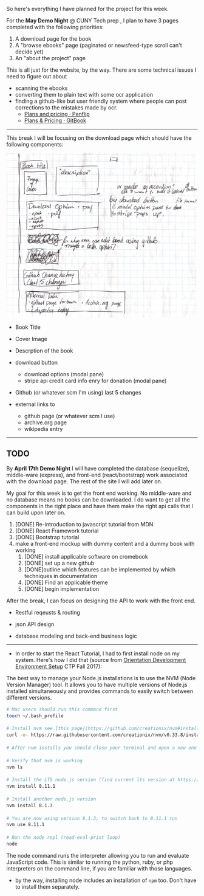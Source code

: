 So here's everything I have planned for the project for this week. 

For the **May Demo Night**  @ CUNY Tech prep , I plan to have 3 pages completed with the following priorities:

1. A download page for the book
2. A "browse ebooks" page (paginated or newsfeed-type scroll can't decide yet)
3. An "about the project" page

This is all just for the website, by the way. There are some technical issues I need to figure out about
- scanning the ebooks
- converting them to plain text with some ocr application
- finding a github-like but user friendly system where people can post corrections to the mistakes made by ocr. 
  - [Plans and pricing · Penflip](https://www.penflip.com/pricing)
  - [Plans & Pricing · GitBook](https://www.gitbook.com/pricing)

* * *

This break I will be focusing on the download page which should have the following components:

![Hand-drawn mockup](2018-04-02.png)

- Book Title

- Cover Image
- Descrption of the book
- download button
  - download options (modal pane)
  - stripe api credit card info enry for donation (modal pane)
- Github (or whatever scm I'm using) last 5 changes
- external links to 
  - github page (or whatever scm I use)
  - archive.org page
  - wikipedia entry
* * *

## TODO
By **April 17th Demo Night** I will have completed the database (sequelize), middle-ware (express), and front-end (react/bootstrap) work associated with the download page. The rest of the site I will add later on.

My goal for this week is to get the front end working. No middle-ware and no database means no books can be downloaded. I do want to get all the components in the right place and have them make the right api calls that I can build upon later on.

1.  [DONE] Re-introduction to javascript tutorial from MDN
2. [DONE] React Framework tutorial
3.  [DONE] Bootstrap tutorial
4.  make a front-end mockup with dummy content and a dummy book with working 
    1.  [DONE] install applicable software on cromebook
    2.  [DONE] set up a new github
    3.  [DONE]outline which features can be implemented by which techniques in documentation
    4.  [DONE] Find an applicable theme
    5.  [DONE] begin implementation



After the break, I can focus on designing the API to work with the front end.

- Restful reqeusts & routing

- json API design

- database modeling and back-end business logic

* * *

- In order to start the React Tutorial, I had to first install node on my system. Here's how I did that (source from [Orientation Development Environment Setup](https://github.com/CUNYTechPrep/ctp2017/blob/master/lecture-notes/orientation-dev-setup.md) CTP Fall 2017):



The best way to manage your Node.js installations is to use the NVM (Node Version Manager) tool. It allows you to have multiple versions of Node.js installed simultaneously and provides commands to easily switch between different versions.
```bash
# Mac users should run this command first
touch ~/.bash_profile

# Install nvm see [this page](https://github.com/creationix/nvm#install-script) for the current version 
curl -o- https://raw.githubusercontent.com/creationix/nvm/v0.33.8/install.sh | bash

# After nvm installs you should close your terminal and open a new one to access nvm

# Verify that nvm is working
nvm ls

# Install the LTS node.js version (find current lts version at https://nodejs.org/en/)
nvm install 8.11.1

# Install another node.js version
nvm install 8.1.3

# You are now using version 8.1.3, to switch back to 8.11.1 run
nvm use 8.11.1

# Run the node repl (read-eval-print loop)
node
```
The node command runs the interpreter allowing you to run and evaluate JavaScript code. This is similar to running the python, ruby, or php interpreters on the command line, if you are familiar with those languages.

- by the way, installing node includes an installation of `npm` too. Don't have to install them separately.

